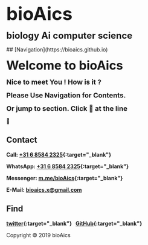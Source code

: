 <p><strong><font size="7">bioAics</font></strong></p>
<p><strong><font size="5">biology Ai computer science</font></strong></p>
## [Navigation](https://bioaics.github.io)
<p><strong><font size="6">Welcome to bioAics</font></strong></p>
<p><strong><font size="4">Nice to meet You ! How is it ?</font></strong></p>
<p><strong><font size="4">Please Use Navigation for Contents.</font></strong></p>
<p><strong><font size="4">Or jump to section. Click 🔗 at the line</font></strong></p>

&#128279;

## Contact
**Call: [+31 6 8584 2325](tel:+31685842325){:target="_blank"}**

**WhatsApp: [+31 6 8584 2325](https://wa.me/31685842325){:target="_blank"}**

**Messenger: [m.me/bioAics](https://m.me/bioAics){:target="_blank"}**

**E-Mail: [bioaics.x@gmail.com](mailto:bioaics.x@gmail.com)**
## Find
**[twitter](https://twitter.com/bioAics){:target="_blank"}&nbsp;&nbsp;&nbsp;[GitHub](https://github.com/bioaics){:target="_blank"}**

Copyright © 2019 bioAics
